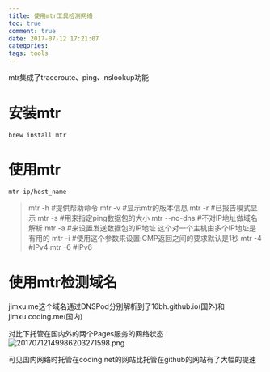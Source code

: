 ```yaml
---
title: 使用mtr工具检测网络
toc: true
comment: true
date: 2017-07-12 17:21:07
categories:
tags: tools
---
```




mtr集成了traceroute、ping、nslookup功能


<!--more-->


# 安装mtr

```
brew install mtr
```

# 使用mtr

```
mtr ip/host_name
```

 >mtr -h  #提供帮助命令
 >mtr -v  #显示mtr的版本信息
 >mtr -r  #已报告模式显示
 >mtr -s  #用来指定ping数据包的大小
 >mtr --no-dns  #不对IP地址做域名解析
 >mtr -a  #来设置发送数据包的IP地址 这个对一个主机由多个IP地址是有用的
 >mtr -i  #使用这个参数来设置ICMP返回之间的要求默认是1秒
 >mtr -4  #IPv4
 >mtr -6  #IPv6


# 使用mtr检测域名
 jimxu.me这个域名通过DNSPod分别解析到了16bh.github.io(国外)和jimxu.coding.me(国内)

 对比下托管在国内外的两个Pages服务的网络状态
 ![20170712149986203271598.png](http://o9xbyqajf.bkt.clouddn.com/20170712149986203271598.png)

可见国内网络时托管在coding.net的网站比托管在github的网站有了大幅的提速